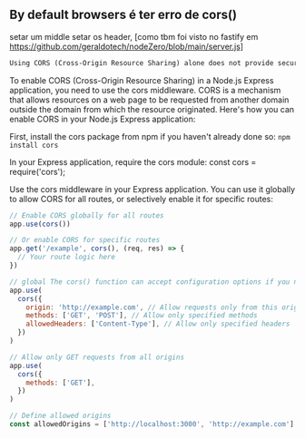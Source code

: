 ## By default browsers é ter erro de cors()

setar um middle
setar os header,
[como tbm foi visto no fastify em https://github.com/geraldotech/nodeZero/blob/main/server.js]


```html
Using CORS (Cross-Origin Resource Sharing) alone does not provide security against unauthorized access to your server. CORS is primarily a mechanism to allow or restrict cross-origin requests from **web browsers** based on policies set by the server. It doesn't prevent requests from tools like Postman, cURL, or HTTPie, nor does it provide any form of authentication or authorization. CORS headers only affect requests made from web browsers. Tools like Postman, cURL, or HTTPie can ignore CORS policies because they are not constrained by the same-origin policy enforced by browsers.
```


To enable CORS (Cross-Origin Resource Sharing) in a Node.js Express application, you need to use the cors middleware. CORS is a mechanism that allows resources on a web page to be requested from another domain outside the domain from which the resource originated. Here's how you can enable CORS in your Node.js Express application:

First, install the cors package from npm if you haven't already done so: `npm install cors`

In your Express application, require the cors module:
const cors = require('cors');

Use the cors middleware in your Express application. You can use it globally to allow CORS for all routes, or selectively enable it for specific routes:

```js
// Enable CORS globally for all routes
app.use(cors())

// Or enable CORS for specific routes
app.get('/example', cors(), (req, res) => {
  // Your route logic here
})

// global The cors() function can accept configuration options if you need more control over CORS behavior. For example:
app.use(
  cors({
    origin: 'http://example.com', // Allow requests only from this origin
    methods: ['GET', 'POST'], // Allow only specified methods
    allowedHeaders: ['Content-Type'], // Allow only specified headers
  })
)

// Allow only GET requests from all origins
app.use(
  cors({
    methods: ['GET'],
  })
)

// Define allowed origins
const allowedOrigins = ['http://localhost:3000', 'http://example.com']
```
